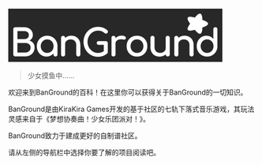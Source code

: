 ![logo](img/logo.jpg "BanGround")

> 少女摸鱼中......

欢迎来到BanGround的百科！在这里你可以获得关于BanGround的一切知识。

BanGround是由KiraKira Games开发的基于社区的七轨下落式音乐游戏，其玩法灵感来自于《梦想协奏曲！少女乐团派对！》。

BanGround致力于建成更好的自制谱社区。

请从左侧的导航栏中选择你要了解的项目阅读吧。
